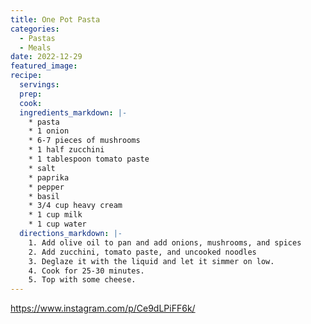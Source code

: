 ```yaml
---
title: One Pot Pasta
categories:
  - Pastas
  - Meals
date: 2022-12-29
featured_image:
recipe:
  servings:
  prep:
  cook:
  ingredients_markdown: |-
    * pasta
    * 1 onion
    * 6-7 pieces of mushrooms
    * 1 half zucchini
    * 1 tablespoon tomato paste
    * salt
    * paprika
    * pepper
    * basil
    * 3/4 cup heavy cream
    * 1 cup milk
    * 1 cup water
  directions_markdown: |-
    1. Add olive oil to pan and add onions, mushrooms, and spices
    2. Add zucchini, tomato paste, and uncooked noodles 
    3. Deglaze it with the liquid and let it simmer on low.
    4. Cook for 25-30 minutes.
    5. Top with some cheese.
---
```

<https://www.instagram.com/p/Ce9dLPiFF6k/>
